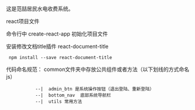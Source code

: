 这是范喆居民水电收费系统。

react项目文件


命令行中 create-react-app 初始化项目文件

安装修改文档title插件 react-document-title

     npm install --save react-document-title   

代码命名规范：
        common文件夹中存放公共组件或者方法（以下划线的方式命名js）
              
               --|  admin_btn 是系统操作按钮（退出登陆、重新登陆）
               --|  bottom_nav  底部系统导航栏
               --|  utils 常用方法
